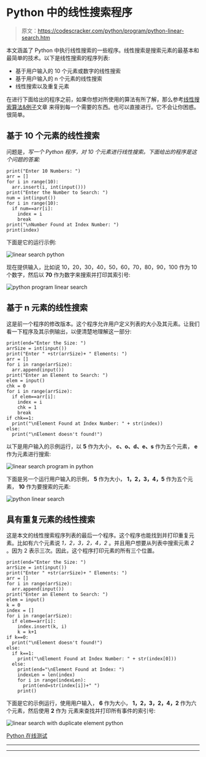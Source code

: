 # Python 中的线性搜索程序

> 原文：<https://codescracker.com/python/program/python-linear-search.htm>

本文涵盖了 Python 中执行线性搜索的一些程序。线性搜索是搜索元素的最基本和最简单的技术。以下是线性搜索的程序列表:

*   基于用户输入的 10 个元素或数字的线性搜索
*   基于用户输入的 n 个元素的线性搜索
*   线性搜索以及重复元素

在进行下面给出的程序之前，如果你想对所使用的算法有所了解，那么参考[线性搜索算法&例子](/computer-fundamental/linear-search.htm)文章 来得到每一个需要的东西。也可以直接进行。它不会让你困惑。很简单。

## 基于 10 个元素的线性搜索

问题是，*写一个 Python 程序，对 10 个元素进行线性搜索。下面给出的程序是这个问题的答案:*

```
print("Enter 10 Numbers: ")
arr = []
for i in range(10):
  arr.insert(i, int(input()))
print("Enter the Number to Search: ")
num = int(input())
for i in range(10):
  if num==arr[i]:
    index = i
    break
print("\nNumber Found at Index Number: ")
print(index)
```

下面是它的运行示例:

![linear search python](img/735d4e1faa37b54aa688e096d507b978.png)

现在提供输入，比如说 10，20，30，40，50，60，70，80，90，100 作为 10 个数字，然后以 **70** 作为数字来搜索并打印其索引号:

![python program linear search](img/17762cef4d44eb8c80a4c613e824b631.png)

## 基于 n 元素的线性搜索

这是前一个程序的修改版本。这个程序允许用户定义列表的大小及其元素。让我们看一下程序及其示例输出，以便清楚地理解这一部分:

```
print(end="Enter the Size: ")
arrSize = int(input())
print("Enter " +str(arrSize)+ " Elements: ")
arr = []
for i in range(arrSize):
  arr.append(input())
print("Enter an Element to Search: ")
elem = input()
chk = 0
for i in range(arrSize):
  if elem==arr[i]:
    index = i
    chk = 1
    break
if chk==1:
  print("\nElement Found at Index Number: " + str(index))
else:
  print("\nElement doesn't found!")
```

以下是用户输入的示例运行，以 **5** 作为大小， **c、o、d、e、s** 作为五个元素， **e** 作为元素进行搜索:

![linear search program in python](img/94394e11bdf0c83a054a842756a9839b.png)

下面是另一个运行用户输入的示例， **5** 作为大小， **1，2，3，4，5** 作为五个元素， **10** 作为要搜索的元素:

![python linear search](img/2cb0cf050d707cc65d47225d1b3717ca.png)

## 具有重复元素的线性搜索

这是本文的线性搜索程序列表的最后一个程序。这个程序也能找到并打印重复元素。比如有六个元素说 *1，2，3，2，4，2* 。并且用户想要从列表中搜索元素 *2* 。因为 2 表示三次。因此，这个程序打印元素的所有三个位置。

```
print(end="Enter the Size: ")
arrSize = int(input())
print("Enter " +str(arrSize)+ " Elements: ")
arr = []
for i in range(arrSize):
  arr.append(input())
print("Enter an Element to Search: ")
elem = input()
k = 0
index = []
for i in range(arrSize):
  if elem==arr[i]:
    index.insert(k, i)
    k = k+1
if k==0:
  print("\nElement doesn't found!")
else:
  if k==1:
    print("\nElement Found at Index Number: " + str(index[0]))
  else:
    print(end="\nElement Found at Index: ")
    indexLen = len(index)
    for i in range(indexLen):
      print(end=str(index[i])+" ")
    print()
```

下面是它的示例运行，使用用户输入， **6** 作为大小， **1，2，3，2，4，2** 作为六个元素，然后使用 **2** 作为 元素来查找并打印所有事件的索引号:

![linear search with duplicate element python](img/9ce83fc0e36b46cd16637f0066480f4d.png)

[Python 在线测试](/exam/showtest.php?subid=10)

* * *

* * *